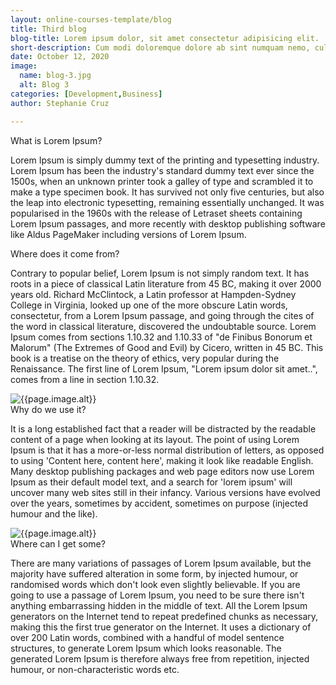 ```yaml
---
layout: online-courses-template/blog
title: Third blog
blog-title: Lorem ipsum dolor, sit amet consectetur adipisicing elit.
short-description: Cum modi doloremque dolore ab sint numquam nemo, culpa quasi laborum. Dolores, assumenda esse. Cumque distinctio est architecto. Quaerat nam sunt in. Lorem ipsum dolor sit amet consectetur adipisicing elit. Sequi vel deleniti, molestias enim optio ipsam quam corrupti nisi voluptate harum debitis voluptatibus porro maxime quisquam eligendi ea iure repudiandae laborum?
date: October 12, 2020
image:
  name: blog-3.jpg
  alt: Blog 3
categories: [Development,Business]
author: Stephanie Cruz

---
```




<div class='title'>
What is Lorem Ipsum?
</div>

Lorem Ipsum is simply dummy text of the printing and typesetting industry. Lorem Ipsum has been the industry's standard dummy text ever since the 1500s, when an unknown printer took a galley of type and scrambled it to make a type specimen book. It has survived not only five centuries, but also the leap into electronic typesetting, remaining essentially unchanged. It was popularised in the 1960s with the release of Letraset sheets containing Lorem Ipsum passages, and more recently with desktop publishing software like Aldus PageMaker including versions of Lorem Ipsum.

<div class='title'>
Where does it come from?
</div>

Contrary to popular belief, Lorem Ipsum is not simply random text. It has roots in a piece of classical Latin literature from 45 BC, making it over 2000 years old. Richard McClintock, a Latin professor at Hampden-Sydney College in Virginia, looked up one of the more obscure Latin words, consectetur, from a Lorem Ipsum passage, and going through the cites of the word in classical literature, discovered the undoubtable source. Lorem Ipsum comes from sections 1.10.32 and 1.10.33 of "de Finibus Bonorum et Malorum" (The Extremes of Good and Evil) by Cicero, written in 45 BC. This book is a treatise on the theory of ethics, very popular during the Renaissance. The first line of Lorem Ipsum, "Lorem ipsum dolor sit amet..", comes from a line in section 1.10.32.


<img src="{{site.data.online-courses-template.global.site.directories.images | append: 'blog-6.jpg' | relative_url}}" alt="{{page.image.alt}}">


<div class='title'>
Why do we use it?
</div>

It is a long established fact that a reader will be distracted by the readable content of a page when looking at its layout. The point of using Lorem Ipsum is that it has a more-or-less normal distribution of letters, as opposed to using 'Content here, content here', making it look like readable English. Many desktop publishing packages and web page editors now use Lorem Ipsum as their default model text, and a search for 'lorem ipsum' will uncover many web sites still in their infancy. Various versions have evolved over the years, sometimes by accident, sometimes on purpose (injected humour and the like).

<img src="{{site.data.online-courses-template.global.site.directories.images | append: 'blog-5.jpg' | relative_url}}" alt="{{page.image.alt}}">


<div class='title'>
Where can I get some?
</div>

There are many variations of passages of Lorem Ipsum available, but the majority have suffered alteration in some form, by injected humour, or randomised words which don't look even slightly believable. If you are going to use a passage of Lorem Ipsum, you need to be sure there isn't anything embarrassing hidden in the middle of text. All the Lorem Ipsum generators on the Internet tend to repeat predefined chunks as necessary, making this the first true generator on the Internet. It uses a dictionary of over 200 Latin words, combined with a handful of model sentence structures, to generate Lorem Ipsum which looks reasonable. The generated Lorem Ipsum is therefore always free from repetition, injected humour, or non-characteristic words etc.


